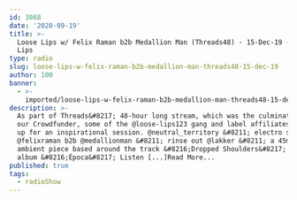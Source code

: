 ```yaml
---
id: 3868
date: '2020-09-19'
title: >-
  Loose Lips w/ Felix Raman b2b Medallion Man (Threads48) - 15-Dec-19 - Loose
  Lips
type: radio
slug: loose-lips-w-felix-raman-b2b-medallion-man-threads48-15-dec-19
author: 100
banner:
  - >-
    imported/loose-lips-w-felix-raman-b2b-medallion-man-threads48-15-dec-19/image3868.jpeg
description: >-
  As part of Threads&#8217; 48-hour long stream, which was the culmination of
  our Crowdfunder, some of the @loose-lips123 gang and label affiliates rocked
  up for an inspirational session. @neutral_territory &#8211; electro set
  @felixraman b2b @medallionman &#8211; rinse out @lakker &#8211; a 45min
  ambient piece based around the track &#8216;Dropped Shoulders&#8217; off their
  album &#8216;Época&#8217; Listen [...]Read More...
published: true
tags:
  - radioShow
---
```

